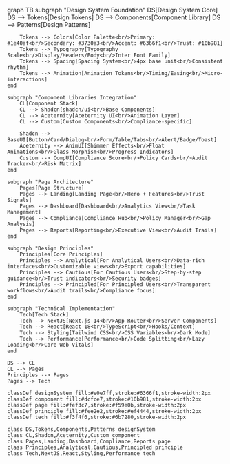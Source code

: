 graph TB
    subgraph "Design System Foundation"
        DS[Design System Core]
        DS --> Tokens[Design Tokens]
        DS --> Components[Component Library]
        DS --> Patterns[Design Patterns]
        
        Tokens --> Colors[Color Palette<br/>Primary: #1e40af<br/>Secondary: #3730a3<br/>Accent: #6366f1<br/>Trust: #10b981]
        Tokens --> Typography[Typography Scale<br/>Display/Headers/Body<br/>Inter Font Family]
        Tokens --> Spacing[Spacing System<br/>4px base unit<br/>Consistent rhythm]
        Tokens --> Animation[Animation Tokens<br/>Timing/Easing<br/>Micro-interactions]
    end
    
    subgraph "Component Libraries Integration"
        CL[Component Stack]
        CL --> Shadcn[shadcn/ui<br/>Base Components]
        CL --> Aceternity[Aceternity UI<br/>Animation Layer]
        CL --> Custom[Custom Components<br/>Compliance-specific]
        
        Shadcn --> BaseUI[Button/Card/Dialog<br/>Form/Table/Tabs<br/>Alert/Badge/Toast]
        Aceternity --> AnimUI[Shimmer Effects<br/>Float Animations<br/>Glass Morphism<br/>Progress Indicators]
        Custom --> CompUI[Compliance Score<br/>Policy Cards<br/>Audit Tracker<br/>Risk Matrix]
    end
    
    subgraph "Page Architecture"
        Pages[Page Structure]
        Pages --> Landing[Landing Page<br/>Hero + Features<br/>Trust Signals]
        Pages --> Dashboard[Dashboard<br/>Analytics View<br/>Task Management]
        Pages --> Compliance[Compliance Hub<br/>Policy Manager<br/>Gap Analysis]
        Pages --> Reports[Reporting<br/>Executive View<br/>Audit Trails]
    end
    
    subgraph "Design Principles"
        Principles[Core Principles]
        Principles --> Analytical[For Analytical Users<br/>Data-rich interfaces<br/>Customizable views<br/>Export capabilities]
        Principles --> Cautious[For Cautious Users<br/>Step-by-step guidance<br/>Trust indicators<br/>Security badges]
        Principles --> Principled[For Principled Users<br/>Transparent workflows<br/>Audit trails<br/>Compliance focus]
    end
    
    subgraph "Technical Implementation"
        Tech[Tech Stack]
        Tech --> NextJS[Next.js 14<br/>App Router<br/>Server Components]
        Tech --> React[React 18<br/>TypeScript<br/>Hooks/Context]
        Tech --> Styling[Tailwind CSS<br/>CSS Variables<br/>Dark Mode]
        Tech --> Performance[Performance<br/>Code Splitting<br/>Lazy Loading<br/>Core Web Vitals]
    end
    
    DS --> CL
    CL --> Pages
    Principles --> Pages
    Pages --> Tech
    
    classDef designSystem fill:#e0e7ff,stroke:#6366f1,stroke-width:2px
    classDef component fill:#dcfce7,stroke:#10b981,stroke-width:2px
    classDef page fill:#fef3c7,stroke:#f59e0b,stroke-width:2px
    classDef principle fill:#fee2e2,stroke:#ef4444,stroke-width:2px
    classDef tech fill:#f3f4f6,stroke:#6b7280,stroke-width:2px
    
    class DS,Tokens,Components,Patterns designSystem
    class CL,Shadcn,Aceternity,Custom component
    class Pages,Landing,Dashboard,Compliance,Reports page
    class Principles,Analytical,Cautious,Principled principle
    class Tech,NextJS,React,Styling,Performance tech


    